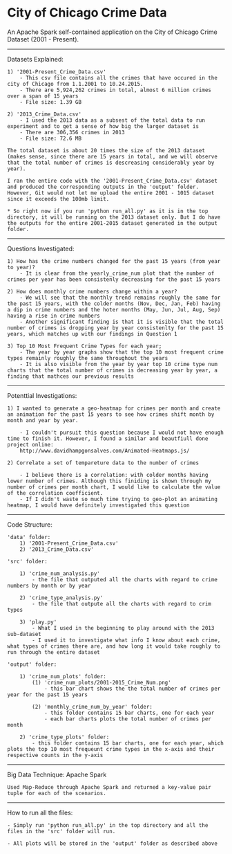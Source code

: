 # City of Chicago Crime Data
An Apache Spark self-contained application on the City of Chicago Crime Dataset (2001 - Present).

----------------------------

Datasets Explained:

	1) '2001-Present_Crime_Data.csv'
		- This csv file contains all the crimes that have occured in the city of Chicago from 1.1.2001 to 10.24.2015.
		- There are 5,924,262 crimes in total, almost 6 million crimes over a span of 15 years
		- File size: 1.39 GB

	2) '2013_Crime_Data.csv'
		- I used the 2013 data as a subsest of the total data to run experiment and to get a sense of how big the larger dataset is
		- There are 306,356 crimes in 2013
		- File size: 72.6 MB

	The total dataset is about 20 times the size of the 2013 dataset (makes sense, since there are 15 years in total, and we will observe that the total number of crimes is descreasing considerably year by year).

	I ran the entire code with the '2001-Present_Crime_Data.csv' dataset and produced the corresponding outputs in the 'output' folder. However, Git would not let me upload the entire 2001 - 1015 dataset since it exceeds the 100mb limit.

	* So right now if you run 'python run_all.py' as it is in the top directory, it will be running on the 2013 dataset only. But I do have the outputs for the entire 2001-2015 dataset generated in the output folder.

----------------------------

Questions Investigated:

	1) How has the crime numbers changed for the past 15 years (from year to year)?
		- It is clear from the yearly_crime_num plot that the number of crimes per year has been consistenly decreasing for the past 15 years

	2) How does monthly crime numbers change within a year?
		- We will see that the monthly trend remains roughly the same for the past 15 years, with the colder months (Nov, Dec, Jan, Feb) having a dip in crime numbers and the hoter months (May, Jun, Jul, Aug, Sep) having a rise in crime numbers
		- Another significant finding is that it is visible that the total number of crimes is dropping year by year consistenlty for the past 15 years, which matches up with our findings in Question 1

	3) Top 10 Most Frequent Crime Types for each year;
		- The year by year graphs show that the top 10 most frequent crime types remainly roughly the same throughout the years
		- It is also visible from the year by year top 10 crime type num charts that the total number of crimes is decreasing year by year, a finding that mathces our previous results

----------------------------

Potenttial Investigations:

	1) I wanted to generate a geo-heatmap for crimes per month and create an animation for the past 15 years to see how crimes shift month by month and year by year.

	    - I couldn't pursuit this question because I would not have enough time to finish it. However, I found a similar and beautfiull done project online:
		http://www.davidhampgonsalves.com/Animated-Heatmaps.js/

	2) Correlate a set of tempareture data to the number of crimes

		- I believe there is a correlation: with colder months having lower number of crimes. Although this finiding is shown through my number of crimes per month chart, I would like to calculate the value of the correlation coefficient.
		- If I didn't waste so much time trying to geo-plot an animating heatmap, I would have definitely investigated this question

----------------------------

Code Structure:

	'data' folder:
		1) '2001-Present_Crime_Data.csv'
		2) '2013_Crime_Data.csv'

	'src' folder:

		1) 'crime_num_analysis.py'
			- the file that outputed all the charts with regard to crime numbers by month or by year

		2) 'crime_type_analysis.py'
			- the file that outpute all the charts with regard to crim types

		3) 'play.py'
			- What I used in the beginning to play around with the 2013 sub-dataset
			- I used it to investigate what info I know about each crime, what types of crimes there are, and how long it would take roughly to run through the entire dataset

	'output' folder:

		1) 'crime_num_plots' folder:
			(1) 'crime_num_plots/2001-2015_Crime_Num.png'
				- this bar chart shows the the total number of crimes per year for the past 15 years

			(2) 'monthly_crime_num_by_year' folder:
				- this folder contains 15 bar charts, one for each year
				- each bar charts plots the total number of crimes per month

		2) 'crime_type_plots' folder:
			- this folder contains 15 bar charts, one for each year, which plots the top 10 most frequeunt crime types in the x-axis and their respective counts in the y-axis
			
----------------------------

Big Data Technique: Apache Spark

	Used Map-Reduce through Apache Spark and returned a key-value pair tuple for each of the scenarios.

----------------------------

How to run all the files:
	
	- Simply run 'python run_all.py' in the top directory and all the files in the 'src' folder will run.
	
	- All plots will be stored in the 'output' folder as described above


